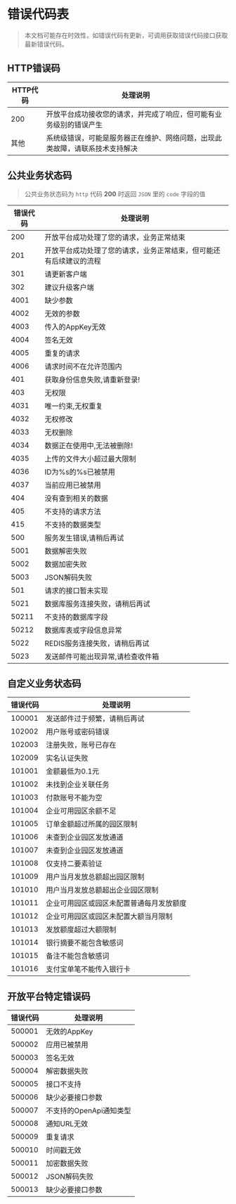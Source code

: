 # 错误代码表

> 本文档可能存在时效性，如错误代码有更新，可调用获取错误代码接口获取最新错误代码。

## HTTP错误码

| HTTP代码 | 处理说明                                                                     |
| -------- | ---------------------------------------------------------------------------- |
| 200      | 开放平台成功接收您的请求，并完成了响应，但可能有业务级别的错误产生           |
| 其他     | 系统级错误，可能是服务器正在维护、网络问题，出现此类故障，请联系技术支持解决 |

## 公共业务状态码

> 公共业务状态码为 `http` 代码 **200** 时返回 `JSON` 里的 `code` 字段的值


| 错误代码 | 处理说明                                                           |
| -------- | ------------------------------------------------------------------ |
| 200      | 开放平台成功处理了您的请求，业务正常结束                           |
| 201      | 开放平台成功处理了您的请求，业务正常结束，但可能还有后续建议的流程 |
| 301      | 请更新客户端                                                       |
| 302      | 建议升级客户端                                                     |
| 4001     | 缺少参数                                                           |
| 4002     | 无效的参数                                                         |
| 4003     | 传入的AppKey无效                                                   |
| 4004     | 签名无效                                                           |
| 4005     | 重复的请求                                                         |
| 4006     | 请求时间不在允许范围内                                             |
| 401      | 获取身份信息失败,请重新登录!                                       |
| 403      | 无权限                                                             |
| 4031     | 唯一约束,无权重复                                                  |
| 4032     | 无权修改                                                           |
| 4033     | 无权删除                                                           |
| 4034     | 数据正在使用中,无法被删除!                                         |
| 4035     | 上传的文件大小超过最大限制                                         |
| 4036     | ID为%s的%s已被禁用                                                 |
| 4037     | 当前应用已被禁用                                                   |
| 404      | 没有查到相关的数据                                                 |
| 405      | 不支持的请求方法                                                   |
| 415      | 不支持的数据类型                                                   |
| 500      | 服务发生错误,请稍后再试                                            |
| 5001     | 数据解密失败                                                       |
| 5002     | 数据加密失败                                                       |
| 5003     | JSON解码失败                                                       |
| 501      | 请求的接口暂未实现                                                 |
| 5021     | 数据库服务连接失败，请稍后再试                                     |
| 50211    | 不支持的数据库字段                                                 |
| 50212    | 数据库表或字段信息异常                                             |
| 5022     | REDIS服务连接失败，请稍后再试                                      |
| 5023     | 发送邮件可能出现异常,请检查收件箱                                  |


## 自定义业务状态码



| 错误代码 | 处理说明                                 |
| -------- | ---------------------------------------- |
| 100001   | 发送邮件过于频繁，请稍后再试             |
| 102002   | 用户账号或密码错误                       |
| 102003   | 注册失败，账号已存在                     |
| 102009   | 实名认证失败                             |
| 101001   | 金额最低为0.1元                          |
| 101002   | 未找到企业关联任务                       |
| 101003   | 付款账号不能为空                         |
| 101004   | 企业可用园区余额不足                     |
| 101005   | 订单金额超过所属的园区限制               |
| 101006   | 未查到企业园区发放通道                   |
| 101007   | 未查到企业园区发放通道                   |
| 101008   | 仅支持二要素验证                         |
| 101009   | 用户当月发放总额超出园区限制             |
| 101010   | 用户当月发放总额超出企业园区限制         |
| 101011   | 企业可用园区或园区未配置普通每月发放额度 |
| 101012   | 企业可用园区或园区未配置大额当月限制     |
| 101013   | 发放额度超过大额限制                     |
| 101014   | 银行摘要不能包含敏感词                   |
| 101015   | 备注不能包含敏感词                       |
| 101016   | 支付宝单笔不能传入银行卡                 |


## 开放平台特定错误码

    
| 错误代码 | 处理说明                |
| -------- | ----------------------- |
| 500001   | 无效的AppKey            |
| 500002   | 应用已被禁用            |
| 500003   | 签名无效                |
| 500004   | 解密数据失败            |
| 500005   | 接口不支持              |
| 500006   | 缺少必要接口参数        |
| 500007   | 不支持的OpenApi通知类型 |
| 500008   | 通知URL无效             |
| 500009   | 重复请求                |
| 500010   | 时间戳无效              |
| 500011   | 加密数据失败            |
| 500012   | JSON解码失败            |
| 500013   | 缺少必要接口参数        |